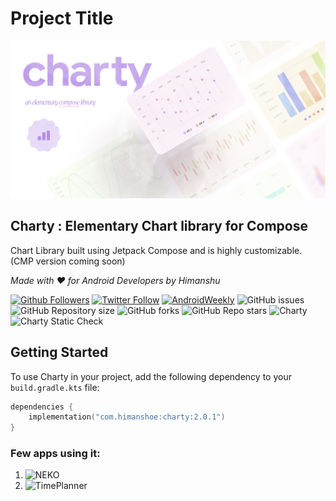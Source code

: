 # Project Title

![Banner](img/banner.png)

## Charty : Elementary Chart library for Compose

Chart Library built using Jetpack Compose and is highly customizable. (CMP version coming soon)

_Made with ❤️ for Android Developers by Himanshu_

[![Github Followers](https://img.shields.io/github/followers/hi-manshu?label=Follow&style=social)](https://github.com/hi-manshu)
[![Twitter Follow](https://img.shields.io/twitter/follow/hi_man_shoe?label=Follow&style=social)](https://twitter.com/hi_man_shoe)
[![AndroidWeekly](https://img.shields.io/badge/Featured%20in%20androidweekly.net-%23532-orange)](https://androidweekly.net/issues/issue-532)
![GitHub issues](https://img.shields.io/github/issues/hi-manshu/charty)
![GitHub Repository size](https://img.shields.io/github/repo-size/hi-manshu/charty)
![GitHub forks](https://img.shields.io/github/forks/hi-manshu/charty)
![GitHub Repo stars](https://img.shields.io/github/stars/hi-manshu/charty)
![Charty](https://img.shields.io/maven-central/v/com.himanshoe/charty?color=f4c430&label=Maven%20Central%20%3A%20Charty)
![Charty Static Check](https://github.com/hi-manshu/charty/actions/workflows/static-check.yml/badge.svg)

## Getting Started

To use Charty in your project, add the following dependency to your `build.gradle.kts` file:

```kotlin
dependencies {
    implementation("com.himanshoe:charty:2.0.1")
}
```
### Few apps using it:
1. ![NEKO](https://github.com/nekomangaorg/Neko)
2. ![TimePlanner](https://github.com/v1tzor/TimePlanner)

